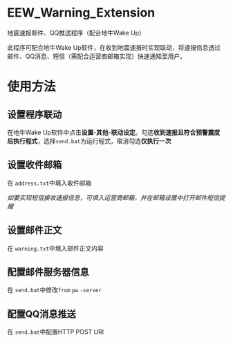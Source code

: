# EEW_Warning_Extension
地震速报邮件、QQ推送程序（配合地牛Wake Up）

此程序可配合地牛Wake Up软件，在收到地震速报时实现联动，将速报信息透过邮件、QQ消息、短信（需配合运营商邮箱实现）快速通知至用户。
# 使用方法
## 设置程序联动
在地牛Wake Up软件中点击**设置**-**其他**-**联动设定**。勾选**收到速报且符合预警震度后执行程式**，选择`send.bat`为运行程式，取消勾选**仅执行一次**
## 设置收件邮箱
在 `address.txt`中填入收件邮箱

*如要实现短信接收速报信息，可填入运营商邮箱，并在邮箱设置中打开邮件短信提醒*
## 设置邮件正文
在 `warning.txt`中填入邮件正文内容
## 配置邮件服务器信息
在 `send.bat`中修改`from` `pw` `-server`
## 配置QQ消息推送
在 `send.bat`中配置HTTP POST URI
